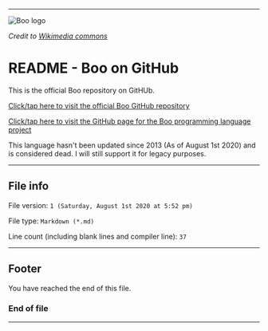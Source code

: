 
***

![Boo logo](https://upload.wikimedia.org/wikipedia/commons/e/e6/BooLogo.png)

_Credit to [Wikimedia commons](https://upload.wikimedia.org/wikipedia/commons/e/e6/BooLogo.png)_

# README - Boo on GitHub

This is the official Boo repository on GitHUb.

[Click/tap here to visit the official Boo GitHub repository](https://github.com/boo-lang/boo/)

[Click/tap here to visit the GitHub page for the Boo programming language project](https://github.com/boo-lang/)

This language hasn't been updated since 2013 (As of August 1st 2020) and is considered dead. I will still support it for legacy purposes.

***

## File info

File version: `1 (Saturday, August 1st 2020 at 5:52 pm)`

File type: `Markdown (*.md)`

Line count (including blank lines and compiler line): `37`

***

## Footer

You have reached the end of this file.

### End of file

***
